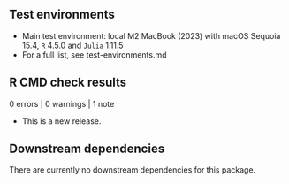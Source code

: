## Test environments

* Main test environment: local M2 MacBook (2023) with macOS Sequoia 15.4, `R` 4.5.0 and `Julia` 1.11.5
* For a full list, see test-environments.md

## R CMD check results

0 errors | 0 warnings | 1 note

* This is a new release.

## Downstream dependencies

There are currently no downstream dependencies for this package.
